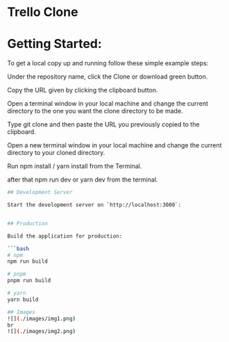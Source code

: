 # Trello Clone

# Getting Started:
To get a local copy up and running follow these simple example steps:

Under the repository name, click the Clone or download green button.

Copy the URL given by clicking the clipboard button.

Open a terminal window in your local machine and change the current directory to the one you want the clone directory to be made.

Type git clone and then paste the URL you previously copied to the clipboard.

Open a new terminal window in your local machine and change the current directory to your cloned directory.

Run npm install / yarn install from the Terminal.

after that npm run dev or yarn dev from the terminal.

```bash
## Development Server

Start the development server on `http://localhost:3000`:


## Production

Build the application for production:

```bash
# npm
npm run build

# pnpm
pnpm run build

# yarn
yarn build

## Images
![](./images/img1.png)
br
![](./images/img2.png)
